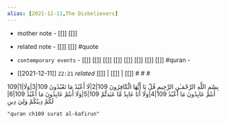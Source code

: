 ```yaml
---
alias: [2021-12-11,The Disbelievers]
---
```

- mother note - [[]] [[]]
- related note - [[]] [[]] #quote 
- `contemporary events` - [[]] [[]] [[]] [[]] [[]] [[]] [[]] [[]] #quran -

- [[2021-12-11]]  `22:21` _related_ [[]] | [[]] | [[]] # # #

109|1|بِسْمِ اللَّهِ الرَّحْمَـٰنِ الرَّحِيمِ قُلْ يَا أَيُّهَا الْكَافِرُونَ
109|2|لَا أَعْبُدُ مَا تَعْبُدُونَ
109|3|وَلَا أَنتُمْ عَابِدُونَ مَا أَعْبُدُ
109|4|وَلَا أَنَا عَابِدٌ مَّا عَبَدتُّمْ
109|5|وَلَا أَنتُمْ عَابِدُونَ مَا أَعْبُدُ
109|6|لَكُمْ دِينُكُمْ وَلِيَ دِينِ

```query
"quran ch109 surat al-kafirun"
```